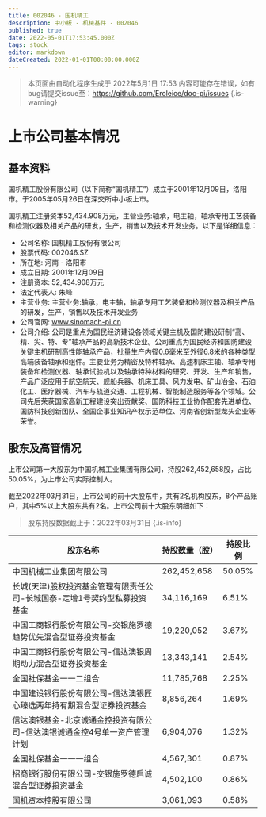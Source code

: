```yaml
---
title: 002046 - 国机精工
description: 中小板 - 机械基件 - 002046
published: true
date: 2022-05-01T17:53:45.000Z
tags: stock
editor: markdown
dateCreated: 2022-01-01T00:00:00.000Z
---
```


> 本页面由自动化程序生成于 2022年5月1日 17:53
> 内容可能存在错误，如有bug请提交issue至：https://github.com/Eroleice/doc-pi/issues
{.is-warning}

# 上市公司基本情况

## 基本资料

国机精工股份有限公司（以下简称“国机精工”）成立于2001年12月09日，洛阳市。于2005年05月26日在深交所中小板上市。

国机精工注册资本52,434.908万元，主营业务:轴承，电主轴，轴承专用工艺装备和检测仪器及相关产品的研发，生产，销售以及技术开发业务。以下是详细信息：

- 公司名称: 国机精工股份有限公司
- 股票代码: 002046.SZ
- 所在地: 河南 - 洛阳市
- 成立日期: 2001年12月09日
- 注册资本: 52,434.908万元
- 法定代表人: 朱峰
- 主营业务: 主营业务:轴承，电主轴，轴承专用工艺装备和检测仪器及相关产品的研发，生产，销售以及技术开发业务
- 公司官网: www.sinomach-pi.cn
- 公司介绍: 公司是重点为国民经济建设各领域关键主机及国防建设研制“高、精、尖、特、专”轴承产品的高新技术企业。公司重点为国民经济和国防建设关键主机研制高性能轴承产品，批量生产内径0.6毫米至外径6.8米的各种类型高端装备轴承和组件。主要业务为精密及特种轴承、高速机床主轴、轴承专用装备和检测仪器、轴承试验机以及轴承特种材料的研究、开发、生产和销售，产品广泛应用于航空航天、舰船兵器、机床工具、风力发电、矿山冶金、石油化工、医疗器械、汽车与轨道交通、工程机械、智能制造服务等各个领域。公司先后荣获国家高新工程建设突出贡献奖、国防科技工业协作配套先进单位、国防科技创新团队、全国企事业知识产权示范单位、河南省创新型龙头企业等荣誉。


## 股东及高管情况

上市公司第一大股东为中国机械工业集团有限公司，持股262,452,658股，占比50.05%，为上市公司实际控制人。

截至2022年03月31日，上市公司的前十大股东中，共有2名机构股东，8个产品账户，其中5%以上大股东共有2名。上市公司前十大股东明细如下：

> 股东持股数据截止于：2022年03月31日
{.is-info}

| 股东名称 | 持股数量（股） | 持股比例 |
| --- | --- | --- |
| 中国机械工业集团有限公司 | 262,452,658 | 50.05% |
| 长城(天津)股权投资基金管理有限责任公司-长城国泰-定增1号契约型私募投资基金 | 34,116,169 | 6.51% |
| 中国工商银行股份有限公司-交银施罗德趋势优先混合型证券投资基金 | 19,220,052 | 3.67% |
| 中国工商银行股份有限公司-信达澳银周期动力混合型证券投资基金 | 13,343,141 | 2.54% |
| 全国社保基金一一二组合 | 11,785,768 | 2.25% |
| 中国建设银行股份有限公司-信达澳银匠心臻选两年持有期混合型证券投资基金 | 8,856,264 | 1.69% |
| 信达澳银基金-北京诚通金控投资有限公司-信达澳银诚通金控4号单一资产管理计划 | 6,904,076 | 1.32% |
| 全国社保基金一一一组合 | 4,567,301 | 0.87% |
| 招商银行股份有限公司-交银施罗德启诚混合型证券投资基金 | 4,502,100 | 0.86% |
| 国机资本控股有限公司 | 3,061,093 | 0.58% |





